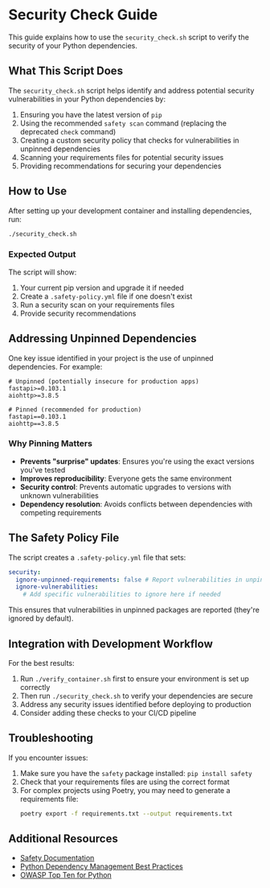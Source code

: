 # Security Check Guide

This guide explains how to use the `security_check.sh` script to verify the security of your Python dependencies.

## What This Script Does

The `security_check.sh` script helps identify and address potential security vulnerabilities in your Python dependencies by:

1. Ensuring you have the latest version of `pip`
2. Using the recommended `safety scan` command (replacing the deprecated `check` command)
3. Creating a custom security policy that checks for vulnerabilities in unpinned dependencies
4. Scanning your requirements files for potential security issues
5. Providing recommendations for securing your dependencies

## How to Use

After setting up your development container and installing dependencies, run:

```bash
./security_check.sh
```

### Expected Output

The script will show:

1. Your current pip version and upgrade it if needed
2. Create a `.safety-policy.yml` file if one doesn't exist
3. Run a security scan on your requirements files
4. Provide security recommendations

## Addressing Unpinned Dependencies

One key issue identified in your project is the use of unpinned dependencies. For example:

```
# Unpinned (potentially insecure for production apps)
fastapi>=0.103.1
aiohttp>=3.8.5

# Pinned (recommended for production)
fastapi==0.103.1
aiohttp==3.8.5
```

### Why Pinning Matters

- **Prevents "surprise" updates**: Ensures you're using the exact versions you've tested
- **Improves reproducibility**: Everyone gets the same environment
- **Security control**: Prevents automatic upgrades to versions with unknown vulnerabilities
- **Dependency resolution**: Avoids conflicts between dependencies with competing requirements

## The Safety Policy File

The script creates a `.safety-policy.yml` file that sets:

```yaml
security:
  ignore-unpinned-requirements: false # Report vulnerabilities in unpinned packages
  ignore-vulnerabilities:
    # Add specific vulnerabilities to ignore here if needed
```

This ensures that vulnerabilities in unpinned packages are reported (they're ignored by default).

## Integration with Development Workflow

For the best results:

1. Run `./verify_container.sh` first to ensure your environment is set up correctly
2. Then run `./security_check.sh` to verify your dependencies are secure
3. Address any security issues identified before deploying to production
4. Consider adding these checks to your CI/CD pipeline

## Troubleshooting

If you encounter issues:

1. Make sure you have the `safety` package installed: `pip install safety`
2. Check that your requirements files are using the correct format
3. For complex projects using Poetry, you may need to generate a requirements file:
   ```bash
   poetry export -f requirements.txt --output requirements.txt
   ```

## Additional Resources

- [Safety Documentation](https://docs.pyup.io/docs/getting-started-with-safety)
- [Python Dependency Management Best Practices](https://pip.pypa.io/en/stable/topics/repeatable-installs/)
- [OWASP Top Ten for Python](https://owasp.org/www-project-top-ten/)
